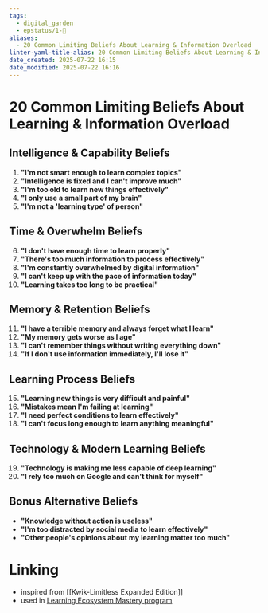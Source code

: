 ```yaml
---
tags:
  - digital_garden
  - epstatus/1-🌱
aliases:
  - 20 Common Limiting Beliefs About Learning & Information Overload
linter-yaml-title-alias: 20 Common Limiting Beliefs About Learning & Information Overload
date_created: 2025-07-22 16:15
date_modified: 2025-07-22 16:16
---
```

# 20 Common Limiting Beliefs About Learning & Information Overload

## **Intelligence & Capability Beliefs**

1. **"I'm not smart enough to learn complex topics"**
2. **"Intelligence is fixed and I can't improve much"** 
3. **"I'm too old to learn new things effectively"**
4. **"I only use a small part of my brain"**
5. **"I'm not a 'learning type' of person"**

## **Time & Overwhelm Beliefs**

6. **"I don't have enough time to learn properly"**
7. **"There's too much information to process effectively"**
8. **"I'm constantly overwhelmed by digital information"**
9. **"I can't keep up with the pace of information today"**
10. **"Learning takes too long to be practical"**

## **Memory & Retention Beliefs**

11. **"I have a terrible memory and always forget what I learn"**
12. **"My memory gets worse as I age"**
13. **"I can't remember things without writing everything down"**
14. **"If I don't use information immediately, I'll lose it"**

## **Learning Process Beliefs**

15. **"Learning new things is very difficult and painful"**
16. **"Mistakes mean I'm failing at learning"**
17. **"I need perfect conditions to learn effectively"**
18. **"I can't focus long enough to learn anything meaningful"**

## **Technology & Modern Learning Beliefs**

19. **"Technology is making me less capable of deep learning"**
20. **"I rely too much on Google and can't think for myself"**

## **Bonus Alternative Beliefs**

- **"Knowledge without action is useless"**
- **"I'm too distracted by social media to learn effectively"**
- **"Other people's opinions about my learning matter too much"**

# Linking
+ inspired from [[Kwik-Limitless Expanded Edition]]
+ used in [Learning Ecosystem Mastery program](https://program.quintsmart.com/transform-your-learning-in-9-weeks)